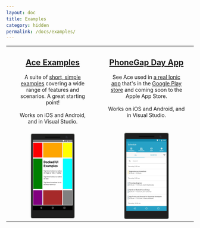 ```yaml
---
layout: doc
title: Examples
category: hidden
permalink: /docs/examples/
---
```


<table>
<tr>
<td align="center" valign="top" style="padding-left:24px;padding-right:24px"><h2><a href="https://github.com/adnathan/ace/tree/master/examples/AceExamples">Ace Examples</a></h2>
A suite of <a href="https://github.com/adnathan/ace/tree/master/examples/AceExamples">short, simple examples</a> covering a wide range of features and scenarios. A great starting point!
<br/><br/>
Works on iOS and Android, and in Visual Studio.
<br/><br/>
</td>
<td align="center" valign="top" style="padding-left:24px;padding-right:24px"><h2><a href="https://github.com/adnathan/PhoneGapDay">PhoneGap Day App</a></h2>
See Ace used in <a href="https://github.com/adnathan/PhoneGapDay">a real Ionic app</a> that's in the <a href="https://play.google.com/store/apps/details?id=com.microsoft.phonegapday.sample">Google Play store</a> and coming soon to the Apple App Store.
<br/><br/>
Works on iOS and Android, and in Visual Studio.
<br/><br/>
</td>
</tr>
<tr>
<td align="center">
<a href="https://github.com/adnathan/ace/tree/master/examples/AceExamples">
<img width="50%" src="/assets/images/examples/examples.jpg"/>
</a>
</td>
<td align="center">
<a href="https://github.com/adnathan/PhoneGapDay">
<img width="50%" src="/assets/images/examples/pgd.jpg"/>
</a>
</td>
</tr>
</table>
